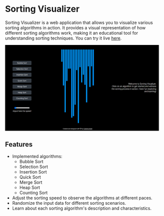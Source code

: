 # Sorting Visualizer

Sorting Visualizer is a web application that allows you to visualize various sorting algorithms in action. It provides a visual representation of how different sorting algorithms work, making it an educational tool for understanding sorting techniques.
You can try it live [here](https://mttcrn.github.io/sorting-visualizer/).

![Sorting Visualizer Screenshot](./images/screenshot.png)

## Features

- Implemented algorithms:
  - Bubble Sort
  - Selection Sort
  - Insertion Sort
  - Quick Sort
  - Merge Sort
  - Heap Sort
  - Counting Sort
- Adjust the sorting speed to observe the algorithms at different paces.
- Randomize the input data for different sorting scenarios.
- Learn about each sorting algorithm's description and characteristics.
